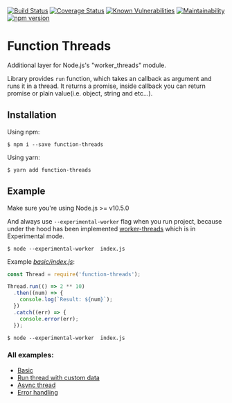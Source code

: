 [![Build Status](https://travis-ci.org/nairihar/function-threads.svg?branch=master)](https://travis-ci.org/nairihar/function-threads)
[![Coverage Status](https://coveralls.io/repos/github/nairihar/function-threads/badge.svg?branch=master)](https://coveralls.io/github/nairihar/function-threads?branch=master)
[![Known Vulnerabilities](https://snyk.io/test/github/nairihar/shared/badge.svg?targetFile=package.json)](https://snyk.io/test/github/nairihar/shared?targetFile=package.json)
[![Maintainability](https://api.codeclimate.com/v1/badges/58a6979fd059a021b05e/maintainability)](https://codeclimate.com/github/nairihar/function-threads/maintainability)
[![npm version](https://badge.fury.io/js/function-threads.svg)](https://www.npmjs.com/package/function-threads)

# Function Threads
Additional layer for Node.js's "worker_threads" module.

Library provides `run` function, which takes an callback as argument and runs it in a thread. It returns a promise, inside callback you can return promise or plain value(i.e. object, string and etc...).

## Installation


Using npm:
```shell
$ npm i --save function-threads
```

Using yarn:
```shell
$ yarn add function-threads
```

## Example

Make sure you're using Node.js >= v10.5.0

And always use `--experimental-worker` flag when you run project, because under the hood has been implemented [worker-threads](https://nodejs.org/api/worker_threads.html) which is in Experimental mode.
```shall
$ node --experimental-worker  index.js
```

Example [_basic/index.js_](https://github.com/nairihar/function-threads/blob/master/examples/basic/index.js):

```javascript
const Thread = require('function-threads');

Thread.run(() => 2 ** 10)
  .then((num) => {
    console.log(`Result: ${num}`);
  })
  .catch((err) => {
    console.error(err);
  });
```

```shell
$ node --experimental-worker  index.js
```

### All examples:
- [Basic](https://github.com/nairihar/function-threads/tree/master/examples/basic)
- [Run thread with custom data](https://github.com/nairihar/function-threads/blob/master/examples/run_thread_with_custom_data/index.js)
- [Async thread](https://github.com/nairihar/function-threads/blob/master/examples/async_thread/index.js)
- [Error handling](https://github.com/nairihar/function-threads/blob/master/examples/error_handling/index.js)
